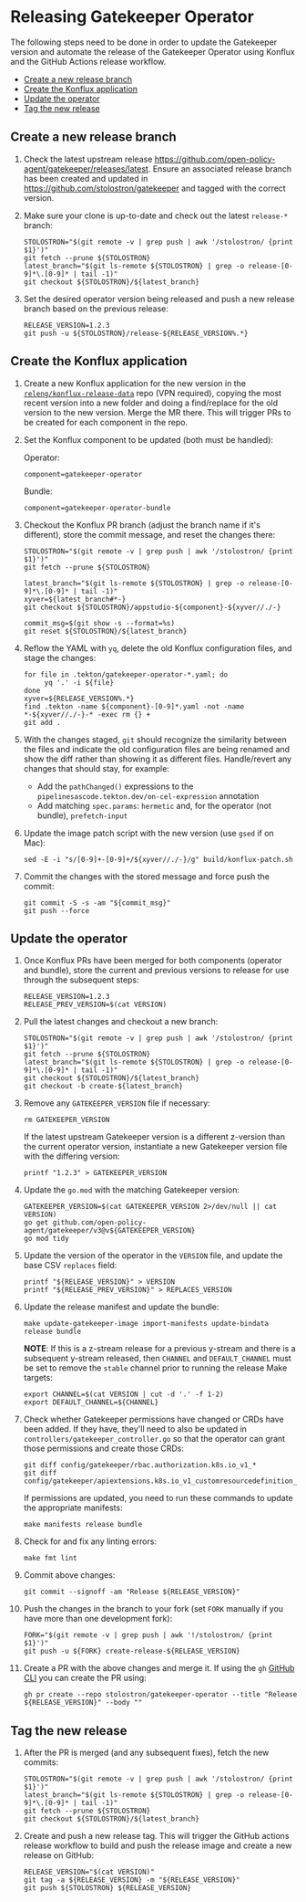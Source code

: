 # Releasing Gatekeeper Operator

The following steps need to be done in order to update the Gatekeeper version and automate the
release of the Gatekeeper Operator using Konflux and the GitHub Actions release workflow.

- [Create a new release branch](#create-a-new-release-branch)
- [Create the Konflux application](#create-the-konflux-application)
- [Update the operator](#update-the-operator)
- [Tag the new release](#tag-the-new-release)

## Create a new release branch

1. Check the latest upstream release
   https://github.com/open-policy-agent/gatekeeper/releases/latest. Ensure an associated release
   branch has been created and updated in https://github.com/stolostron/gatekeeper and tagged with
   the correct version.
2. Make sure your clone is up-to-date and check out the latest `release-*` branch:

   ```shell
   STOLOSTRON="$(git remote -v | grep push | awk '/stolostron/ {print $1}')"
   git fetch --prune ${STOLOSTRON}
   latest_branch="$(git ls-remote ${STOLOSTRON} | grep -o release-[0-9]*\.[0-9]* | tail -1)"
   git checkout ${STOLOSTRON}/${latest_branch}
   ```

3. Set the desired operator version being released and push a new release branch based on the
   previous release:

   ```shell
   RELEASE_VERSION=1.2.3
   git push -u ${STOLOSTRON}/release-${RELEASE_VERSION%.*}
   ```

## Create the Konflux application

1. Create a new Konflux application for the new version in the
   [`releng/konflux-release-data`](https://gitlab.cee.redhat.com/releng/konflux-release-data/-/tree/main/tenants-config/cluster/stone-prd-rh01/tenants/gatekeeper-tenant)
   repo (VPN required), copying the most recent version into a new folder and doing a find/replace
   for the old version to the new version. Merge the MR there. This will trigger PRs to be created
   for each component in the repo.
2. Set the Konflux component to be updated (both must be handled):

   Operator:

   ```shell
   component=gatekeeper-operator
   ```

   Bundle:

   ```shell
   component=gatekeeper-operator-bundle
   ```

3. Checkout the Konflux PR branch (adjust the branch name if it's different), store the commit
   message, and reset the changes there:

   ```shell
   STOLOSTRON="$(git remote -v | grep push | awk '/stolostron/ {print $1}')"
   git fetch --prune ${STOLOSTRON}

   latest_branch="$(git ls-remote ${STOLOSTRON} | grep -o release-[0-9]*\.[0-9]* | tail -1)"
   xyver=${latest_branch#*-}
   git checkout ${STOLOSTRON}/appstudio-${component}-${xyver//./-}

   commit_msg=$(git show -s --format=%s)
   git reset ${STOLOSTRON}/${latest_branch}
   ```

4. Reflow the YAML with `yq`, delete the old Konflux configuration files, and stage the changes:

   ```shell
   for file in .tekton/gatekeeper-operator-*.yaml; do
        yq '.' -i ${file}
   done
   xyver=${RELEASE_VERSION%.*}
   find .tekton -name ${component}-[0-9]*.yaml -not -name *-${xyver//./-}-* -exec rm {} +
   git add .
   ```

5. With the changes staged, `git` should recognize the similarity between the files and indicate the
   old configuration files are being renamed and show the diff rather than showing it as different
   files. Handle/revert any changes that should stay, for example:

   - Add the `pathChanged()` expressions to the `pipelinesascode.tekton.dev/on-cel-expression`
     annotation
   - Add matching `spec.params`: `hermetic` and, for the operator (not bundle), `prefetch-input`

6. Update the image patch script with the new version (use `gsed` if on Mac):

   ```shell
   sed -E -i "s/[0-9]+-[0-9]+/${xyver//./-}/g" build/konflux-patch.sh
   ```

7. Commit the changes with the stored message and force push the commit:

   ```shell
   git commit -S -s -am "${commit_msg}"
   git push --force
   ```

## Update the operator

1. Once Konflux PRs have been merged for both components (operator and bundle), store the current
   and previous versions to release for use through the subsequent steps:

   ```shell
   RELEASE_VERSION=1.2.3
   RELEASE_PREV_VERSION=$(cat VERSION)
   ```

2. Pull the latest changes and checkout a new branch:

   ```shell
   STOLOSTRON="$(git remote -v | grep push | awk '/stolostron/ {print $1}')"
   git fetch --prune ${STOLOSTRON}
   latest_branch="$(git ls-remote ${STOLOSTRON} | grep -o release-[0-9]*\.[0-9]* | tail -1)"
   git checkout ${STOLOSTRON}/${latest_branch}
   git checkout -b create-${latest_branch}
   ```

3. Remove any `GATEKEEPER_VERSION` file if necessary:

   ```shell
   rm GATEKEEPER_VERSION
   ```

   If the latest upstream Gatekeeper version is a different z-version than the current operator
   version, instantiate a new Gatekeeper version file with the differing version:

   ```shell
   printf "1.2.3" > GATEKEEPER_VERSION
   ```

4. Update the `go.mod` with the matching Gatekeeper version:

   ```shell
   GATEKEEPER_VERSION=$(cat GATEKEEPER_VERSION 2>/dev/null || cat VERSION)
   go get github.com/open-policy-agent/gatekeeper/v3@v${GATEKEEPER_VERSION}
   go mod tidy
   ```

5. Update the version of the operator in the `VERSION` file, and update the base CSV `replaces`
   field:

   ```shell
   printf "${RELEASE_VERSION}" > VERSION
   printf "${RELEASE_PREV_VERSION}" > REPLACES_VERSION
   ```

6. Update the release manifest and update the bundle:

   ```shell
   make update-gatekeeper-image import-manifests update-bindata release bundle
   ```

   **NOTE**: If this is a z-stream release for a previous y-stream and there is a subsequent
   y-stream released, then `CHANNEL` and `DEFAULT_CHANNEL` must be set to remove the `stable`
   channel prior to running the release Make targets:

   ```shell
   export CHANNEL=$(cat VERSION | cut -d '.' -f 1-2)
   export DEFAULT_CHANNEL=${CHANNEL}
   ```

7. Check whether Gatekeeper permissions have changed or CRDs have been added. If they have, they'll
   need to also be updated in `controllers/gatekeeper_controller.go` so that the operator can grant
   those permissions and create those CRDs:

   ```shell
   git diff config/gatekeeper/rbac.authorization.k8s.io_v1_*
   git diff config/gatekeeper/apiextensions.k8s.io_v1_customresourcedefinition_*
   ```

   If permissions are updated, you need to run these commands to update the appropriate manifests:

   ```shell
   make manifests release bundle
   ```

8. Check for and fix any linting errors:

   ```shell
   make fmt lint
   ```

9. Commit above changes:

   ```shell
   git commit --signoff -am "Release ${RELEASE_VERSION}"
   ```

10. Push the changes in the branch to your fork (set `FORK` manually if you have more than one
    development fork):

    ```shell
    FORK="$(git remote -v | grep push | awk '!/stolostron/ {print $1}')"
    git push -u ${FORK} create-release-${RELEASE_VERSION}
    ```

11. Create a PR with the above changes and merge it. If using the `gh`
    [GitHub CLI](https://cli.github.com/) you can create the PR using:

    ```shell
    gh pr create --repo stolostron/gatekeeper-operator --title "Release ${RELEASE_VERSION}" --body ""
    ```

## Tag the new release

1. After the PR is merged (and any subsequent fixes), fetch the new commits:

   ```shell
   STOLOSTRON="$(git remote -v | grep push | awk '/stolostron/ {print $1}')"
   latest_branch="$(git ls-remote ${STOLOSTRON} | grep -o release-[0-9]*\.[0-9]* | tail -1)"
   git fetch --prune ${STOLOSTRON}
   git checkout ${STOLOSTRON}/${latest_branch}
   ```

2. Create and push a new release tag. This will trigger the GitHub actions release workflow to build
   and push the release image and create a new release on GitHub:

   ```shell
   RELEASE_VERSION="$(cat VERSION)"
   git tag -a ${RELEASE_VERSION} -m "${RELEASE_VERSION}"
   git push ${STOLOSTRON} ${RELEASE_VERSION}
   ```
